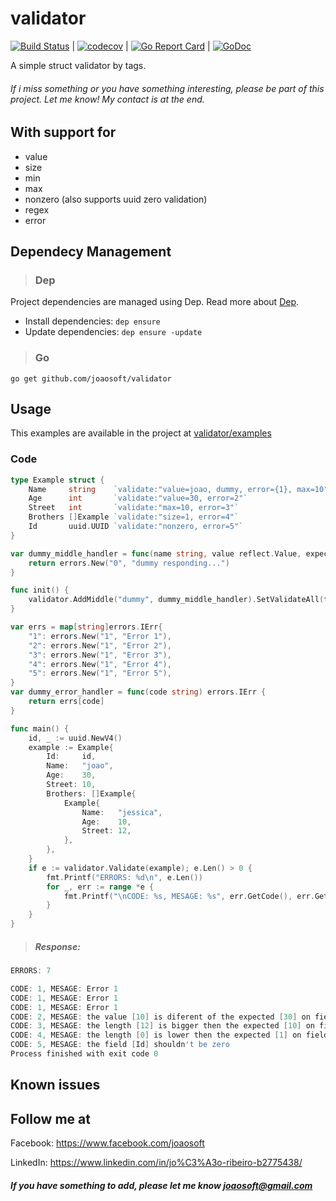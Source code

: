 # validator
[![Build Status](https://travis-ci.org/joaosoft/validator.svg?branch=master)](https://travis-ci.org/joaosoft/validator) | [![codecov](https://codecov.io/gh/joaosoft/validator/branch/master/graph/badge.svg)](https://codecov.io/gh/joaosoft/validator) | [![Go Report Card](https://goreportcard.com/badge/github.com/joaosoft/validator)](https://goreportcard.com/report/github.com/joaosoft/validator) | [![GoDoc](https://godoc.org/github.com/joaosoft/validator?status.svg)](https://godoc.org/github.com/joaosoft/validator)

A simple struct validator by tags.

###### If i miss something or you have something interesting, please be part of this project. Let me know! My contact is at the end.

## With support for
* value
* size
* min 
* max 
* nonzero (also supports uuid zero validation)
* regex
* error

## Dependecy Management 
>### Dep

Project dependencies are managed using Dep. Read more about [Dep](https://github.com/golang/dep).
* Install dependencies: `dep ensure`
* Update dependencies: `dep ensure -update`


>### Go
```
go get github.com/joaosoft/validator
```

## Usage 
This examples are available in the project at [validator/examples](https://github.com/joaosoft/validator/tree/master/examples)

### Code
```go
type Example struct {
	Name     string    `validate:"value=joao, dummy, error={1}, max=10"`
	Age      int       `validate:"value=30, error=2"`
	Street   int       `validate:"max=10, error=3"`
	Brothers []Example `validate:"size=1, error=4"`
	Id       uuid.UUID `validate:"nonzero, error=5"`
}

var dummy_middle_handler = func(name string, value reflect.Value, expected interface{}, err *errors.ListErr) errors.IErr {
	return errors.New("0", "dummy responding...")
}

func init() {
	validator.AddMiddle("dummy", dummy_middle_handler).SetValidateAll(true).SetErrorCodeHandler(dummy_error_handler)
}

var errs = map[string]errors.IErr{
	"1": errors.New("1", "Error 1"),
	"2": errors.New("1", "Error 2"),
	"3": errors.New("1", "Error 3"),
	"4": errors.New("1", "Error 4"),
	"5": errors.New("1", "Error 5"),
}
var dummy_error_handler = func(code string) errors.IErr {
	return errs[code]
}

func main() {
	id, _ := uuid.NewV4()
	example := Example{
		Id:     id,
		Name:   "joao",
		Age:    30,
		Street: 10,
		Brothers: []Example{
			Example{
				Name:   "jessica",
				Age:    10,
				Street: 12,
			},
		},
	}
	if e := validator.Validate(example); e.Len() > 0 {
		fmt.Printf("ERRORS: %d\n", e.Len())
		for _, err := range *e {
			fmt.Printf("\nCODE: %s, MESAGE: %s", err.GetCode(), err.GetError())
		}
	}
}
```

> ##### Response:
```go
ERRORS: 7

CODE: 1, MESAGE: Error 1
CODE: 1, MESAGE: Error 1
CODE: 1, MESAGE: Error 1
CODE: 2, MESAGE: the value [10] is diferent of the expected [30] on field [Age]
CODE: 3, MESAGE: the length [12] is bigger then the expected [10] on field [Street]
CODE: 4, MESAGE: the length [0] is lower then the expected [1] on field [Brothers]
CODE: 5, MESAGE: the field [Id] shouldn't be zero
Process finished with exit code 0

```

## Known issues

## Follow me at
Facebook: https://www.facebook.com/joaosoft

LinkedIn: https://www.linkedin.com/in/jo%C3%A3o-ribeiro-b2775438/

##### If you have something to add, please let me know joaosoft@gmail.com
